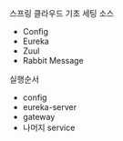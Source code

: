 스프링 클라우드 기초 세팅 소스
- Config
- Eureka
- Zuul
- Rabbit Message

실행순서
- config
- eureka-server
- gateway
- 나머지 service
